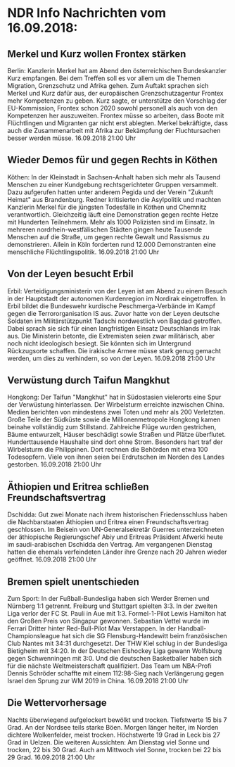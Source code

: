 # NDR Info Nachrichten vom 16.09.2018:


## Merkel und Kurz wollen Frontex stärken
Berlin: Kanzlerin Merkel hat am Abend den österreichischen Bundeskanzler Kurz empfangen. Bei dem Treffen soll es vor allem um die Themen Migration, Grenzschutz und Afrika gehen. Zum Auftakt sprachen sich Merkel und Kurz dafür aus, der europäischen Grenzschutzagentur Frontex mehr Kompetenzen zu geben. Kurz sagte, er unterstütze den Vorschlag der EU-Kommission, Frontex schon 2020 sowohl personell als auch von den Kompetenzen her auszuweiten. Frontex müsse so arbeiten, dass Boote mit Flüchtlingen und Migranten gar nicht erst ablegten. Merkel bekräftigte, dass auch die Zusammenarbeit mit Afrika zur Bekämpfung der Fluchtursachen besser werden müsse. 16.09.2018 21:00 Uhr 

## Wieder Demos für und gegen Rechts in Köthen
Köthen: In der Kleinstadt in Sachsen-Anhalt haben sich mehr als Tausend Menschen zu einer Kundgebung rechtsgerichteter Gruppen versammelt. Dazu aufgerufen hatten unter anderem Pegida und der Verein "Zukunft Heimat" aus Brandenburg. Redner kritisierten die Asylpolitik und machten Kanzlerin Merkel für die jüngsten Todesfälle in Köthen und Chemnitz verantwortlich. Gleichzeitig läuft eine Demonstration gegen rechte Hetze mit Hunderten Teilnehmern. Mehr als 1000 Polizisten sind im Einsatz. In mehreren nordrhein-westfälischen Städten gingen heute Tausende Menschen auf die Straße, um gegen rechte Gewalt und Rassismus zu demonstrieren. Allein in Köln forderten rund 12.000 Demonstranten eine menschliche Flüchtlingspolitik. 16.09.2018 21:00 Uhr 

## Von der Leyen besucht Erbil
Erbil: Verteidigungsministerin von der Leyen ist am Abend zu einem Besuch in der Hauptstadt der autonomen Kurdenregion im Nordirak eingetroffen. In Erbil bildet die Bundeswehr kurdische Peschmerga-Verbände im Kampf gegen die Terrororganisation IS aus. Zuvor hatte von der Leyen deutsche Soldaten im Militärstützpunkt Tadschi nordwestlich von Bagdad getroffen. Dabei sprach sie sich für einen langfristigen Einsatz Deutschlands im Irak aus. Die Ministerin betonte, die Extremisten seien zwar militärisch, aber noch nicht ideologisch besiegt. Sie könnten sich im Untergrund Rückzugsorte schaffen. Die irakische Armee müsse stark genug gemacht werden, um dies zu verhindern, so von der Leyen. 16.09.2018 21:00 Uhr 

## Verwüstung durch Taifun Mangkhut
Hongkong: Der Taifun "Mangkhut" hat in Südostasien vielerorts eine Spur der Verwüstung hinterlassen. Der Wirbelsturm erreichte inzwischen China. Medien berichten von mindestens zwei Toten und mehr als 200 Verletzten. Große Teile der Südküste sowie die Millionenmetropole Hongkong kamen beinahe vollständig zum Stillstand. Zahlreiche Flüge wurden gestrichen, Bäume entwurzelt, Häuser beschädigt sowie Straßen und Plätze überflutet. Hunderttausende Haushalte sind dort ohne Strom. Besonders hart traf der Wirbelsturm die Philippinen. Dort rechnen die Behörden mit etwa 100 Todesopfern. Viele von ihnen seien bei Erdrutschen im Norden des Landes gestorben. 16.09.2018 21:00 Uhr 

## Äthiopien und Eritrea schließen Freundschaftsvertrag
Dschidda: Gut zwei Monate nach ihrem historischen Friedensschluss haben die Nachbarstaaten Äthiopien und Eritrea  einen Freundschaftsvertrag geschlossen. Im Beisein von UN-Generalsekretär Guerres unterzeichneten der äthiopische Regierungschef Abiy und Eritreas Präsident Afwerki heute im saudi-arabischen Dschidda den Vertrag. Am vergangenen Dienstag hatten die ehemals verfeindeten Länder ihre Grenze nach 20 Jahren wieder geöffnet. 16.09.2018 21:00 Uhr 

## Bremen spielt unentschieden
Zum Sport: In der Fußball-Bundesliga haben sich Werder Bremen und Nürnberg 1:1 getrennt. Freiburg und Stuttgart spielten 3:3. In der zweiten Liga verlor der FC St. Pauli in Aue mit 1:3. Formel-1-Pilot Lewis Hamilton hat den Großen Preis von Singapur gewonnen. Sebastian Vettel wurde im Ferrari Dritter hinter Red-Bull-Pilot Max Verstappen. In der Handball-Championsleague hat sich die SG Flensburg-Handewitt beim französischen Club Nantes mit 34:31 durchgesetzt. Der THW Kiel schlug in der Bundesliga Bietigheim mit 34:20. In der Deutschen Eishockey Liga gewann Wolfsburg gegen Schwenningen mit 3:0. Und die deutschen Basketballer haben sich für die nächste Weltmeisterschaft qualifiziert. Das Team um NBA-Profi Dennis Schröder schaffte mit einem 112:98-Sieg nach Verlängerung gegen Israel den Sprung zur WM 2019 in China. 16.09.2018 21:00 Uhr 

## Die Wettervorhersage
Nachts überwiegend aufgelockert bewölkt und trocken. Tiefstwerte 15 bis 7 Grad. An der Nordsee teils starke Böen. Morgen länger heiter, im Norden dichtere Wolkenfelder, meist trocken. Höchstwerte 19 Grad in Leck bis 27 Grad in Uelzen. Die weiteren Aussichten: Am Dienstag viel Sonne und trocken, 22 bis 30 Grad. Auch am Mittwoch viel Sonne, trocken bei 22 bis 29 Grad. 16.09.2018 21:00 Uhr 
